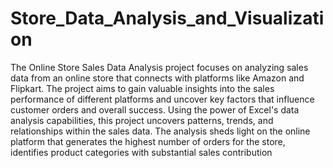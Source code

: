 # Store_Data_Analysis_and_Visualization
The Online Store Sales Data Analysis project focuses on analyzing sales data from an online store that connects with platforms like Amazon and Flipkart. The project aims to gain valuable insights into the sales performance of different platforms and uncover key factors that influence customer orders and overall success.
Using the power of Excel's data analysis capabilities, this project uncovers patterns, trends, and relationships within the sales data. The analysis sheds light on the online platform that generates the highest number of orders for the store, identifies product categories with substantial sales contribution
